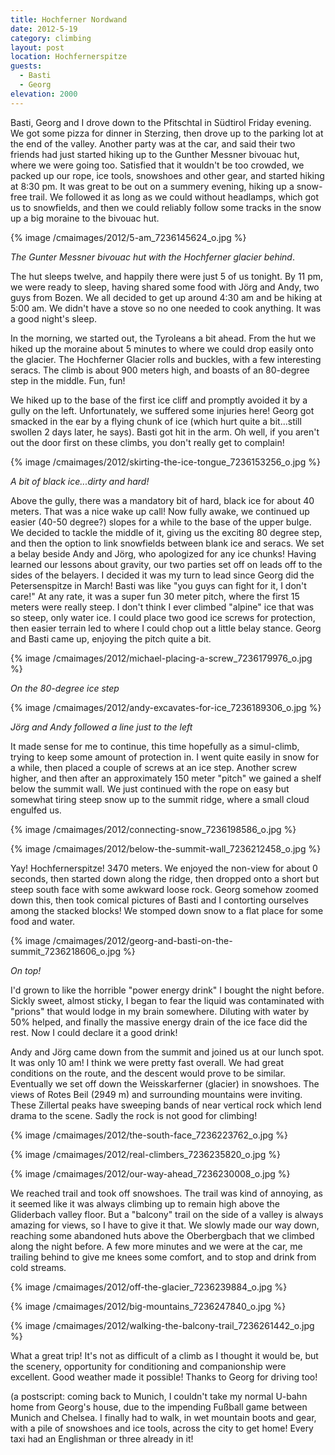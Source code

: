 ```yaml
---
title: Hochferner Nordwand
date: 2012-5-19
category: climbing
layout: post
location: Hochfernerspitze
guests:
  - Basti
  - Georg
elevation: 2000
---
```


Basti, Georg and I drove down to the Pfitschtal in Südtirol Friday evening.
We got some pizza for dinner in Sterzing, then drove up to the parking
lot at the end of the valley. Another party was at the car, and said their
two friends had just started hiking up to the Gunther Messner bivouac hut,
where we were going too. Satisfied that it wouldn't be too crowded, we
packed up our rope, ice tools, snowshoes and other gear, and started hiking
at 8:30 pm. It was great to be out on a summery evening, hiking up a snow-free
trail. We followed it as long as we could without headlamps, which got
us to snowfields, and then we could reliably follow some tracks in the
snow up a big moraine to the bivouac hut.
  
  
{% image /cmaimages/2012/5-am_7236145624_o.jpg %}
  
_The Gunter Messner bivouac hut with the Hochferner glacier behind_.
  
  
The hut sleeps twelve, and happily there were just 5 of us tonight. By
11 pm, we were ready to sleep, having shared some food with Jörg and Andy,
two guys from Bozen. We all decided to get up around 4:30 am and be hiking
at 5:00 am. We didn't have a stove so no one needed to cook anything. It
was a good night's sleep.
  
  
In the morning, we started out, the Tyroleans a bit ahead. From the hut
we hiked up the moraine about 5 minutes to where we could drop easily onto
the glacier. The Hochferner Glacier rolls and buckles, with a few interesting
seracs. The climb is about 900 meters high, and boasts of an 80-degree
step in the middle. Fun, fun!
  
  
We hiked up to the base of the first ice cliff and promptly avoided it
by a gully on the left. Unfortunately, we suffered some injuries here!
Georg got smacked in the ear by a flying chunk of ice (which hurt quite
a bit...still swollen 2 days later, he says). Basti got hit in the arm.
Oh well, if you aren't out the door first on these climbs, you don't really
get to complain!
  
  
{% image /cmaimages/2012/skirting-the-ice-tongue_7236153256_o.jpg %}
  
_A bit of black ice...dirty and hard!_
  
  
Above the gully, there was a mandatory bit of hard, black ice for about
40 meters. That was a nice wake up call! Now fully awake, we continued
up easier (40-50 degree?) slopes for a while to the base of the upper bulge.
We decided to tackle the middle of it, giving us the exciting 80 degree
step, and then the option to link snowfields between blank ice and seracs.
We set a belay beside Andy and Jörg, who apologized for any ice chunks!
Having learned our lessons about gravity, our two parties set off on leads
off to the sides of the belayers. I decided it was my turn to lead since
Georg did the Petersenspitze in March! Basti was like "you guys can fight
for it, I don't care!" At any rate, it was a super fun 30 meter pitch,
where the first 15 meters were really steep. I don't think I ever climbed
"alpine" ice that was so steep, only water ice. I could place two good
ice screws for protection, then easier terrain led to where I could chop
out a little belay stance. Georg and Basti came up, enjoying the pitch
quite a bit.
  
  
{% image /cmaimages/2012/michael-placing-a-screw_7236179976_o.jpg %}
  
_On the 80-degree ice step_
  
  
{% image /cmaimages/2012/andy-excavates-for-ice_7236189306_o.jpg %}
  
_Jörg and Andy followed a line just to the left_
  
  
It made sense for me to continue, this time hopefully as a simul-climb,
trying to keep some amount of protection in. I went quite easily in snow
for a while, then placed a couple of screws at an ice step. Another screw
higher, and then after an approximately 150 meter "pitch" we gained a shelf
below the summit wall. We just continued with the rope on easy but somewhat
tiring steep snow up to the summit ridge, where a small cloud engulfed
us.
  
  
{% image /cmaimages/2012/connecting-snow_7236198586_o.jpg %}
  
{% image /cmaimages/2012/below-the-summit-wall_7236212458_o.jpg %}
  
  
Yay! Hochfernerspitze! 3470 meters. We enjoyed the non-view for about
0 seconds, then started down along the ridge, then dropped onto a short
but steep south face with some awkward loose rock. Georg somehow zoomed
down this, then took comical pictures of Basti and I contorting ourselves
among the stacked blocks! We stomped down snow to a flat place for some
food and water.
  
  
{% image /cmaimages/2012/georg-and-basti-on-the-summit_7236218606_o.jpg %}
  
_On top!_
  
  
I'd grown to like the horrible "power energy drink" I bought the night
before. Sickly sweet, almost sticky, I began to fear the liquid was contaminated
with "prions" that would lodge in my brain somewhere. Diluting with water
by 50% helped, and finally the massive energy drain of the ice face did
the rest. Now I could declare it a good drink!
  
  
Andy and Jörg came down from the summit and joined us at our lunch spot.
It was only 10 am! I think we were pretty fast overall. We had great conditions
on the route, and the descent would prove to be similar. Eventually we
set off down the Weisskarferner (glacier) in snowshoes. The views of Rotes
Beil (2949 m) and surrounding mountains were inviting. These Zillertal
peaks have sweeping bands of near vertical rock which lend drama to the
scene. Sadly the rock is not good for climbing!
  
  
{% image /cmaimages/2012/the-south-face_7236223762_o.jpg %}
  
{% image /cmaimages/2012/real-climbers_7236235820_o.jpg %}
  
{% image /cmaimages/2012/our-way-ahead_7236230008_o.jpg %}
  
  
We reached trail and took off snowshoes. The trail was kind of annoying,
as it seemed like it was always climbing up to remain high above the Gliderbach
valley floor. But a "balcony" trail on the side of a valley is always amazing
for views, so I have to give it that. We slowly made our way down, reaching
some abandoned huts above the Oberbergbach that we climbed along the night
before. A few more minutes and we were at the car, me trailing behind to
give me knees some comfort, and to stop and drink from cold streams.
  
  
{% image /cmaimages/2012/off-the-glacier_7236239884_o.jpg %}
  
{% image /cmaimages/2012/big-mountains_7236247840_o.jpg %}
  
{% image /cmaimages/2012/walking-the-balcony-trail_7236261442_o.jpg %}
  
  
What a great trip! It's not as difficult of a climb as I thought it would
be, but the scenery, opportunity for conditioning and companionship were
excellent. Good weather made it possible! Thanks to Georg for driving too!
  
  
(a postscript: coming back to Munich, I couldn't take my normal U-bahn
home from Georg's house, due to the impending Fußball game between Munich
and Chelsea. I finally had to walk, in wet mountain boots and gear, with
a pile of snowshoes and ice tools, across the city to get home! Every taxi
had an Englishman or three already in it!
